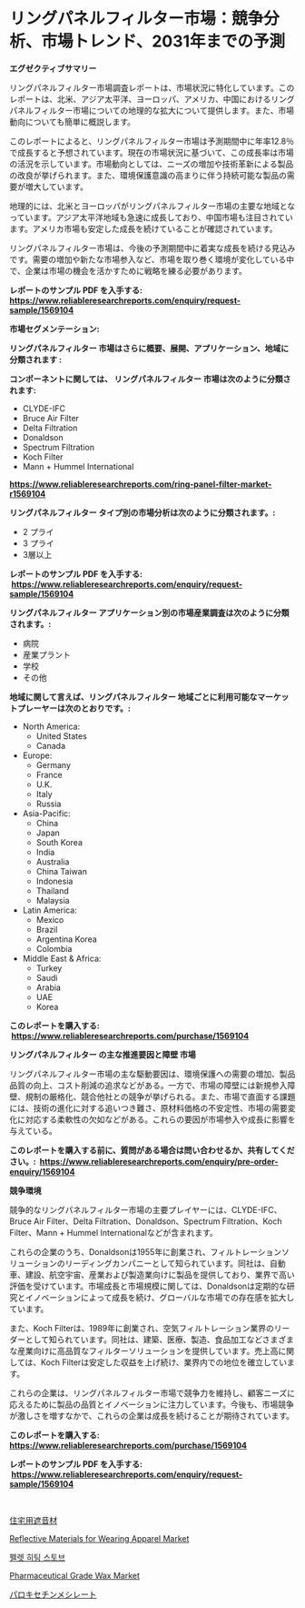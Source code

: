 <p><h1>リングパネルフィルター市場：競争分析、市場トレンド、2031年までの予測</h1></p><p><strong>エグゼクティブサマリー</strong></p>
<p><p>リングパネルフィルター市場調査レポートは、市場状況に特化しています。このレポートは、北米、アジア太平洋、ヨーロッパ、アメリカ、中国におけるリングパネルフィルター市場についての地理的な拡大について提供します。また、市場動向についても簡単に概説します。</p><p>このレポートによると、リングパネルフィルター市場は予測期間中に年率12.8％で成長すると予想されています。現在の市場状況に基づいて、この成長率は市場の活況を示しています。市場動向としては、ニーズの増加や技術革新による製品の改良が挙げられます。また、環境保護意識の高まりに伴う持続可能な製品の需要が増大しています。</p><p>地理的には、北米とヨーロッパがリングパネルフィルター市場の主要な地域となっています。アジア太平洋地域も急速に成長しており、中国市場も注目されています。アメリカ市場も安定した成長を続けていることが確認されています。</p><p>リングパネルフィルター市場は、今後の予測期間中に着実な成長を続ける見込みです。需要の増加や新たな市場参入など、市場を取り巻く環境が変化している中で、企業は市場の機会を活かすために戦略を練る必要があります。</p></p>
<p><strong>レポートのサンプル PDF を入手する: <a href="https://www.reliableresearchreports.com/enquiry/request-sample/1569104">https://www.reliableresearchreports.com/enquiry/request-sample/1569104</a></strong></p>
<p><strong>市場セグメンテーション:</strong></p>
<p><strong> リングパネルフィルター 市場はさらに概要、展開、アプリケーション、地域に分類されます :</strong></p>
<p><strong>コンポーネントに関しては、 リングパネルフィルター 市場は次のように分類されます: &nbsp;</strong></p>
<p><ul><li>CLYDE-IFC</li><li>Bruce Air Filter</li><li>Delta Filtration</li><li>Donaldson</li><li>Spectrum Filtration</li><li>Koch Filter</li><li>Mann + Hummel International</li></ul></p>
<p><strong><a href="https://www.reliableresearchreports.com/ring-panel-filter-market-r1569104">https://www.reliableresearchreports.com/ring-panel-filter-market-r1569104</a></strong></p>
<p><strong> リングパネルフィルター タイプ別の市場分析は次のように分類されます。:</strong></p>
<p><ul><li>2 プライ</li><li>3 プライ</li><li>3層以上</li></ul></p>
<p><strong>レポートのサンプル PDF を入手する: &nbsp;<a href="https://www.reliableresearchreports.com/enquiry/request-sample/1569104">https://www.reliableresearchreports.com/enquiry/request-sample/1569104</a></strong></p>
<p><strong> リングパネルフィルター アプリケーション別の市場産業調査は次のように分類されます。:</strong></p>
<p><ul><li>病院</li><li>産業プラント</li><li>学校</li><li>その他</li></ul></p>
<p><strong>地域に関して言えば、リングパネルフィルター 地域ごとに利用可能なマーケットプレーヤーは次のとおりです。:</strong></p>
<p><ul>
    <li>
        North America:
        <ul>
            <li>United States</li>
            <li>Canada</li>
        </ul>
    </li>
    <li>
        Europe:
        <ul>
            <li>Germany</li>
            <li>France</li>
            <li>U.K.</li>
            <li>Italy</li>
            <li>Russia</li>
        </ul>
    </li>
    <li>
        Asia-Pacific:
        <ul>
            <li>China</li>
            <li>Japan</li>
            <li>South Korea</li>
            <li>India</li>
            <li>Australia</li>
            <li>China Taiwan</li>
            <li>Indonesia</li>
            <li>Thailand</li>
            <li>Malaysia</li>
        </ul>
    </li>
    <li>
        Latin America:
        <ul>
            <li>Mexico</li>
            <li>Brazil</li>
            <li>Argentina Korea</li>
            <li>Colombia</li>
        </ul>
    </li>
    <li>
        Middle East & Africa:
        <ul>
            <li>Turkey</li>
            <li>Saudi</li>
            <li>Arabia</li>
            <li>UAE</li>
            <li>Korea</li>
        </ul>
    </li>
    </ul></p>
<p><strong>このレポートを購入する: &nbsp;<a href="https://www.reliableresearchreports.com/purchase/1569104">https://www.reliableresearchreports.com/purchase/1569104</a></strong></p>
<p><strong>リングパネルフィルター の主な推進要因と障壁 市場</strong></p>
<p><p>リングパネルフィルター市場の主な駆動要因は、環境保護への需要の増加、製品品質の向上、コスト削減の追求などがある。一方で、市場の障壁には新規参入障壁、規制の厳格化、競合他社との競争が挙げられる。また、市場で直面する課題には、技術の進化に対する追いつき難さ、原材料価格の不安定性、市場の需要変化に対応する柔軟性の欠如などがある。これらの要因が市場参入や成長に影響を与えている。</p></p>
<p><strong>このレポートを購入する前に、質問がある場合は問い合わせるか、共有してください。:&nbsp; <a href="https://www.reliableresearchreports.com/enquiry/pre-order-enquiry/1569104">https://www.reliableresearchreports.com/enquiry/pre-order-enquiry/1569104</a></strong></p>
<p><strong>競争環境</strong></p>
<p><p>競争的なリングパネルフィルター市場の主要プレイヤーには、CLYDE-IFC、Bruce Air Filter、Delta Filtration、Donaldson、Spectrum Filtration、Koch Filter、Mann + Hummel Internationalなどが含まれます。</p><p>これらの企業のうち、Donaldsonは1955年に創業され、フィルトレーションソリューションのリーディングカンパニーとして知られています。同社は、自動車、建設、航空宇宙、産業および製造業向けに製品を提供しており、業界で高い評価を受けています。市場成長と市場規模に関しては、Donaldsonは定期的な研究とイノベーションによって成長を続け、グローバルな市場での存在感を拡大しています。</p><p>また、Koch Filterは、1989年に創業され、空気フィルトレーション業界のリーダーとして知られています。同社は、建築、医療、製造、食品加工などさまざまな産業向けに高品質なフィルターソリューションを提供しています。売上高に関しては、Koch Filterは安定した収益を上げ続け、業界内での地位を確立しています。</p><p>これらの企業は、リングパネルフィルター市場で競争力を維持し、顧客ニーズに応えるために製品の品質とイノベーションに注力しています。今後も、市場競争が激しさを増すなかで、これらの企業は成長を続けることが期待されています。</p></p>
<p><strong>このレポートを購入する: &nbsp; <a href="https://www.reliableresearchreports.com/purchase/1569104">https://www.reliableresearchreports.com/purchase/1569104</a></strong></p>
<p><strong>レポートのサンプル PDF を入手する: &nbsp;<a href="https://www.reliableresearchreports.com/enquiry/request-sample/1569104">https://www.reliableresearchreports.com/enquiry/request-sample/1569104</a></strong><strong></strong></p>
<p>&nbsp;</p>
<p><p><a href="https://medium.com/@dixiegrimes2023/%E4%BD%8F%E5%AE%85%E7%94%A8%E9%98%B2%E9%9F%B3%E6%96%AD%E7%86%B1%E6%9D%90%E3%81%AE%E5%B8%82%E5%A0%B4%E8%AA%BF%E6%9F%BB%E3%83%AC%E3%83%9D%E3%83%BC%E3%83%88-%E3%81%9D%E3%81%AE%E6%AD%B4%E5%8F%B2%E3%81%A82031%E5%B9%B4%E3%81%BE%E3%81%A7%E3%81%AE%E4%BA%88%E6%B8%AC-7770df5159a9">住宅用遮音材</a></p><p><a href="https://www.linkedin.com/pulse/reflective-materials-wearing-apparel-market-size-share-amp-wz5we?trackingId=cHGZi9T0pt2bWNyhbvc7iA%3D%3D">Reflective Materials for Wearing Apparel Market</a></p><p><a href="https://medium.com/@kylevasquez266/%ED%8E%A0%EB%A6%BF-%EB%82%9C%EB%B0%A9-%EC%8A%A4%ED%86%A0%EB%B8%8C-%EC%8B%9C%EC%9E%A5%EC%9D%80-%EC%8B%9C%EC%9E%A5-%EC%A0%90%EC%9C%A0%EC%9C%A8-%EC%8B%9C%EC%9E%A5-%ED%8A%B8%EB%A0%8C%EB%93%9C-%EB%B0%8F-%EC%8B%9C%EC%9E%A5-%EC%84%B1%EC%9E%A5%EC%97%90-%EA%B4%80%ED%95%9C-%EC%A0%95%EB%B3%B4%EB%A5%BC-%EC%A0%9C%EA%B3%B5%ED%95%A9%EB%8B%88%EB%8B%A4-fbdad77028d1">펠렛 히팅 스토브</a></p><p><a href="https://www.linkedin.com/pulse/pharmaceutical-grade-wax-market-insights-players-forecast-till-q0hje?trackingId=xplAYs4%2BOTDrf0cuVDaPtg%3D%3D">Pharmaceutical Grade Wax Market</a></p><p><a href="https://medium.com/@kaiyaahoney54645/%E3%83%91%E3%83%AD%E3%82%AD%E3%82%BB%E3%83%81%E3%83%B3%E3%83%A1%E3%82%B7%E3%83%AC%E3%83%BC%E3%83%88%E5%B8%82%E5%A0%B4-%E5%B8%82%E5%A0%B4%E3%82%B7%E3%82%A7%E3%82%A2-%E5%B8%82%E5%A0%B4%E3%83%88%E3%83%AC%E3%83%B3%E3%83%89-%E3%81%8A%E3%82%88%E3%81%B3%E5%B0%86%E6%9D%A5%E3%81%AE%E6%88%90%E9%95%B7%E3%82%92%E6%8E%A2%E3%82%8B-56e0b1da67eb">パロキセチンメシレート</a></p></p>